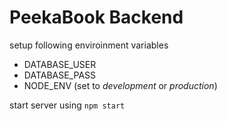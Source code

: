 # PeekaBook Backend

setup following enviroinment variables
* DATABASE_USER
* DATABASE_PASS
* NODE_ENV (set to *development* or *production*)

start server using
`npm start`